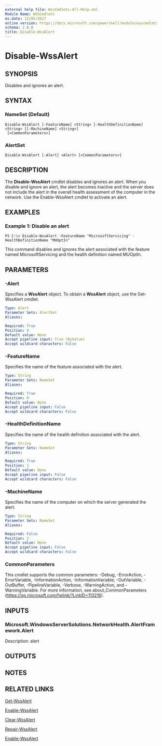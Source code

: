 ```yaml
---
external help file: WssCmdlets.dll-Help.xml
Module Name: WSSCmdlets
ms.date: 12/05/2017
online version: https://docs.microsoft.com/powershell/module/wsscmdlets/disable-wssalert?view=windowsserver2012r2-ps&wt.mc_id=ps-gethelp
schema: 2.0.0
title: Disable-WssAlert
---
```


# Disable-WssAlert

## SYNOPSIS
Disables and ignores an alert.

## SYNTAX

### NameSet (Default)
```
Disable-WssAlert [-FeatureName] <String> [-HealthDefinitionName] <String> [[-MachineName] <String>]
 [<CommonParameters>]
```

### AlertSet
```
Disable-WssAlert [-Alert] <Alert> [<CommonParameters>]
```

## DESCRIPTION
The **Disable-WssAlert** cmdlet disables and ignores an alert.
When you disable and ignore an alert, the alert becomes inactive and the server does not include the alert in the overall health assessment of the computer in the network.
Use the Enable-WssAlert cmdlet to activate an alert.

## EXAMPLES

### Example 1: Disable an alert
```
PS C:\> Disable-WssAlert -FeatureName "MicrosoftServicing" -HealthDefinitionName "MUOptIn"
```

This command disables and ignores the alert associated with the feature named MicrosoftServicing and the health definition named MUOptIn.

## PARAMETERS

### -Alert
Specifies a **WssAlert** object.
To obtain a **WssAlert** object, use the Get-WssAlert cmdlet.

```yaml
Type: Alert
Parameter Sets: AlertSet
Aliases: 

Required: True
Position: 0
Default value: None
Accept pipeline input: True (ByValue)
Accept wildcard characters: False
```

### -FeatureName
Specifies the name of the feature associated with the alert.

```yaml
Type: String
Parameter Sets: NameSet
Aliases: 

Required: True
Position: 0
Default value: None
Accept pipeline input: False
Accept wildcard characters: False
```

### -HealthDefinitionName
Specifies the name of the health definition associated with the alert.

```yaml
Type: String
Parameter Sets: NameSet
Aliases: 

Required: True
Position: 1
Default value: None
Accept pipeline input: False
Accept wildcard characters: False
```

### -MachineName
Specifies the name of the computer on which the server generated the alert.

```yaml
Type: String
Parameter Sets: NameSet
Aliases: 

Required: False
Position: 2
Default value: None
Accept pipeline input: False
Accept wildcard characters: False
```

### CommonParameters
This cmdlet supports the common parameters: -Debug, -ErrorAction, -ErrorVariable, -InformationAction, -InformationVariable, -OutVariable, -OutBuffer, -PipelineVariable, -Verbose, -WarningAction, and -WarningVariable. For more information, see about_CommonParameters (https://go.microsoft.com/fwlink/?LinkID=113216).

## INPUTS

### Microsoft.WindowsServerSolutions.NetworkHealth.AlertFramework.Alert
Description: alert

## OUTPUTS

## NOTES

## RELATED LINKS

[Get-WssAlert](./Get-WssAlert.md)

[Enable-WssAlert](./Enable-WssAlert.md)

[Clear-WssAlert](./Clear-WssAlert.md)

[Repair-WssAlert](./Repair-WssAlert.md)

[Enable-WssAlert](./Enable-WssAlert.md)


